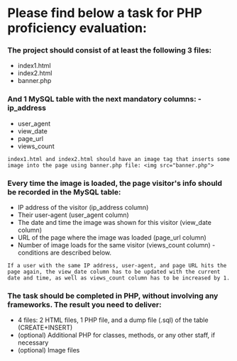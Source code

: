 # Please find below a task for PHP proficiency evaluation:

### The project should consist of at least the following 3 files:
- index1.html
- index2.html
- banner.php

### And 1 MySQL table with the next mandatory columns: - ip_address
- user_agent
- view_date
- page_url
- views_count
  
`index1.html and index2.html should have an image tag that inserts some image into the page using banner.php file: <img src="banner.php">`

### Every time the image is loaded, the page visitor's info should be recorded in the MySQL table:
- IP address of the visitor (ip_address column)
- Their user-agent (user_agent column)
- The date and time the image was shown for this visitor (view_date column)
- URL of the page where the image was loaded (page_url column)
- Number of image loads for the same visitor (views_count column) - conditions are described below.
  
`If a user with the same IP address, user-agent, and page URL hits the page again, the view_date column has to be updated with the current date and time, as well as views_count column has to be increased by 1.`

### The task should be completed in PHP, without involving any frameworks. The result you need to deliver:
- 4 files: 2 HTML files, 1 PHP file, and a dump file (.sql) of the table (CREATE+INSERT)
- (optional) Additional PHP for classes, methods, or any other staff, if necessary
- (optional) Image files

